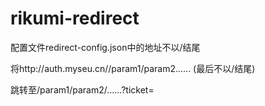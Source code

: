 # rikumi-redirect

配置文件redirect-config.json中的地址不以/结尾

将http://auth.myseu.cn/<redirectName>/param1/param2...... (最后不以/结尾)

跳转至<redirectUrl>/param1/param2/......?ticket=<ST-XXXXXXXXXXXXXX>